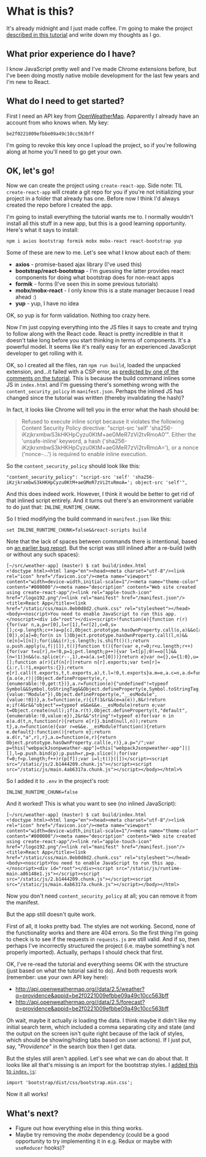 # What is this?

It's already midnight and I just made coffee. I'm going to make the project [described in this tutorial](https://levelup.gitconnected.com/how-to-make-a-chrome-extension-with-react-129cdcbf1414) and write down my thoughts as I go.

## What prior experience do I have?

I know JavaScript pretty well and I've made Chrome extensions before, but I've been doing mostly native mobile development for the last few years and I'm new to React.

## What do I need to get started?

First I need an API key from [OpenWeatherMap](https://openweathermap.org/). Apparently I already have an account from who knows when. My key:

    be2f0221009efbbe09a49c10cc563bff

I'm going to revoke this key once I upload the project, so if you're following along at home you'll need to go get your own.

## OK, let's go!

Now we can create the project using `create-react-app`. Side note: TIL `create-react-app` will create a git repo for you if you're not initializing your project in a folder that already has one. Before now I think I'd always created the repo before I created the app.

I'm going to install everything the tutorial wants me to. I normally wouldn't install all this stuff in a new app, but this is a good learning opportunity. Here's what it says to install:

    npm i axios bootstrap formik mobx mobx-react react-bootstrap yup

Some of these are new to me. Let's see what I know about each of them:

* **axios** - promise-based ajax library (I've used this)
* **bootstrap/react-bootstrap** - I'm guessing the latter provides react components for doing what bootstrap does for non-react apps
* **formik** - forms (I've seen this in some previous tutorials)
* **mobx/mobx-react** - I only know this is a state manager because I read ahead :)
* **yup** - yup, I have no idea

OK, so yup is for form validation. Nothing too crazy here.

Now I'm just copying everything into the JS files it says to create and trying to follow along with the React code. React is pretty incredible in that it doesn't take long before you start thinking in terms of components. It's a powerful model. It seems like it's really easy for an experienced JavaScript developer to get rolling with it.

OK, so I created all the files, ran `npm run build`, loaded the unpacked extension, and...it failed with a CSP error, as [predicted by one of the comments on the tutorial](https://medium.com/@benfargher/hi-thanks-for-this-im-getting-the-following-error-however-and-the-popup-fails-to-load-4c703da1a8ff). This is because the build command inlines some JS in `index.html` and I'm guessing there's something wrong with the `content_security_policy` in `manifest.json`. Perhaps the inlined JS has changed since the tutorial was written (thereby invalidating the hash)?

In fact, it looks like Chrome will tell you in the error what the hash should be:

> Refused to execute inline script because it violates the following Content Security Policy directive: "script-src 'self' 'sha256-iKzjkrxmbwS3kHKHpCyzu0KtM+aeGMeR7zVi2tvRmoA0'". Either the 'unsafe-inline' keyword, a hash ('sha256-iKzjkrxmbwS3kHKHpCyzu0KtM+aeGMeR7zVi2tvRmoA='), or a nonce ('nonce-...') is required to enable inline execution.

So the `content_security_policy` should look like this:

    "content_security_policy": "script-src 'self' 'sha256-iKzjkrxmbwS3kHKHpCyzu0KtM+aeGMeR7zVi2tvRmoA='; object-src 'self'",

And this does indeed work. However, I think it would be better to get rid of that inlined script entirely. And it turns out there's an environment variable to do just that: `INLINE_RUNTIME_CHUNK`.

So I tried modifying the build command in `manifest.json` like this:

    set INLINE_RUNTIME_CHUNK=false&&react-scripts build

Note that the lack of spaces between commands there is intentional, based on [an earlier bug report](https://github.com/facebook/create-react-app/issues/8825). But the script was still inlined after a re-build (with or without any such spaces):

    [~/src/weather-app] (master) $ cat build/index.html
    <!doctype html><html lang="en"><head><meta charset="utf-8"/><link rel="icon" href="/favicon.ico"/><meta name="viewport" content="width=device-width,initial-scale=1"/><meta name="theme-color" content="#000000"/><meta name="description" content="Web site created using create-react-app"/><link rel="apple-touch-icon" href="/logo192.png"/><link rel="manifest" href="/manifest.json"/><title>React App</title><link href="/static/css/main.0eb0d8d2.chunk.css" rel="stylesheet"></head><body><noscript>You need to enable JavaScript to run this app.</noscript><div id="root"></div><script>!function(e){function r(r){for(var n,a,p=r[0],l=r[1],f=r[2],c=0,s=[];c<p.length;c++)a=p[c],Object.prototype.hasOwnProperty.call(o,a)&&o[a]&&s.push(o[a][0]),o[a]=0;for(n in l)Object.prototype.hasOwnProperty.call(l,n)&&(e[n]=l[n]);for(i&&i(r);s.length;)s.shift()();return u.push.apply(u,f||[]),t()}function t(){for(var e,r=0;r<u.length;r++){for(var t=u[r],n=!0,p=1;p<t.length;p++){var l=t[p];0!==o[l]&&(n=!1)}n&&(u.splice(r--,1),e=a(a.s=t[0]))}return e}var n={},o={1:0},u=[];function a(r){if(n[r])return n[r].exports;var t=n[r]={i:r,l:!1,exports:{}};return e[r].call(t.exports,t,t.exports,a),t.l=!0,t.exports}a.m=e,a.c=n,a.d=function(e,r,t){a.o(e,r)||Object.defineProperty(e,r,{enumerable:!0,get:t})},a.r=function(e){"undefined"!=typeof Symbol&&Symbol.toStringTag&&Object.defineProperty(e,Symbol.toStringTag,{value:"Module"}),Object.defineProperty(e,"__esModule",{value:!0})},a.t=function(e,r){if(1&r&&(e=a(e)),8&r)return e;if(4&r&&"object"==typeof e&&e&&e.__esModule)return e;var t=Object.create(null);if(a.r(t),Object.defineProperty(t,"default",{enumerable:!0,value:e}),2&r&&"string"!=typeof e)for(var n in e)a.d(t,n,function(r){return e[r]}.bind(null,n));return t},a.n=function(e){var r=e&&e.__esModule?function(){return e.default}:function(){return e};return a.d(r,"a",r),r},a.o=function(e,r){return Object.prototype.hasOwnProperty.call(e,r)},a.p="/";var p=this["webpackJsonpweather-app"]=this["webpackJsonpweather-app"]||[],l=p.push.bind(p);p.push=r,p=p.slice();for(var f=0;f<p.length;f++)r(p[f]);var i=l;t()}([])</script><script src="/static/js/2.b1444209.chunk.js"></script><script src="/static/js/main.4ab6317a.chunk.js"></script></body></html>%

So I added it to `.env` in the project's root:

    INLINE_RUNTIME_CHUNK=false

And it worked! This is what you want to see (no inlined JavaScript):

    [~/src/weather-app] (master) $ cat build/index.html
    <!doctype html><html lang="en"><head><meta charset="utf-8"/><link rel="icon" href="/favicon.ico"/><meta name="viewport" content="width=device-width,initial-scale=1"/><meta name="theme-color" content="#000000"/><meta name="description" content="Web site created using create-react-app"/><link rel="apple-touch-icon" href="/logo192.png"/><link rel="manifest" href="/manifest.json"/><title>React App</title><link href="/static/css/main.0eb0d8d2.chunk.css" rel="stylesheet"></head><body><noscript>You need to enable JavaScript to run this app.</noscript><div id="root"></div><script src="/static/js/runtime-main.a86148e1.js"></script><script src="/static/js/2.b1444209.chunk.js"></script><script src="/static/js/main.4ab6317a.chunk.js"></script></body></html>

Now you don't need `content_security_policy` at all; you can remove it from the manifest.

But the app still doesn't quite work. 

First of all, it looks pretty bad. The styles are not working. Second, none of the functionality works and there are 404 errors. So the first thing I'm going to check is to see if the requests in `requests.js` are still valid. And if so, then perhaps I've incorrectly structured the project (i.e. maybe something's not properly imported). Actually, perhaps I should check that first.

OK, I've re-read the tutorial and everything seems OK with the structure (just based on what the tutorial said to do). And both requests work (remember: use your own API key here):

* http://api.openweathermap.org//data/2.5/weather?q=providence&appid=be2f0221009efbbe09a49c10cc563bff
* http://api.openweathermap.org//data/2.5/forecast?q=providence&appid=be2f0221009efbbe09a49c10cc563bff

Oh wait, maybe it actually *is* loading the data. I think maybe it didn't like my initial search term, which included a comma separating city and state (and the output on the screen isn't quite right because of the lack of styles, which should be showing/hiding tabs based on user actions). If I just put, say, "*Providence*" in the search box then I get data.

But the styles still aren't applied. Let's see what we can do about that. It looks like all that's missing is an import for the bootstrap styles. I [added this to `index.js`](https://stackoverflow.com/a/52012124/592746):

    import 'bootstrap/dist/css/bootstrap.min.css';

Now it all works!

## What's next?

* Figure out how everything else in this thing works. 
* Maybe try removing the *mobx* dependency (could be a good opportunity to try implementing it in e.g. Redux or maybe with `useReducer` hooks)?
